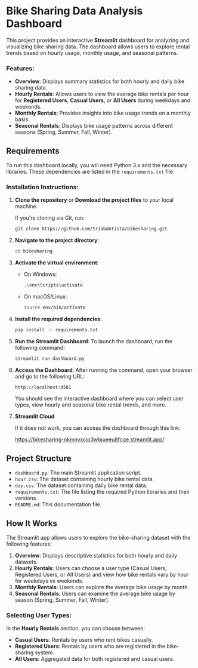 # Bike Sharing Data Analysis Dashboard

This project provides an interactive **Streamlit** dashboard for analyzing and visualizing bike sharing data. The dashboard allows users to explore rental trends based on hourly usage, monthly usage, and seasonal patterns.

### Features:
- **Overview**: Displays summary statistics for both hourly and daily bike sharing data.
- **Hourly Rentals**: Allows users to view the average bike rentals per hour for **Registered Users**, **Casual Users**, or **All Users** during weekdays and weekends.
- **Monthly Rentals**: Provides insights into bike usage trends on a monthly basis.
- **Seasonal Rentals**: Displays bike usage patterns across different seasons (Spring, Summer, Fall, Winter).

## Requirements

To run this dashboard locally, you will need Python 3.x and the necessary libraries. These dependencies are listed in the `requirements.txt` file.

### Installation Instructions:

1. **Clone the repository** or **Download the project files** to your local machine.

   If you're cloning via Git, run:
   ```bash
   git clone https://github.com/triababtista/bikesharing.git
   ```

2. **Navigate to the project directory**:
   ```bash
   cd bikesharing
   ```

3. **Activate the virtual environment**:
   - On Windows:
     ```bash
     .\env\Scripts\activate
     ```
   - On macOS/Linux:
     ```bash
     source env/bin/activate
     ```

4. **Install the required dependencies**:
   ```bash
   pip install -r requirements.txt
   ```

5. **Run the Streamlit Dashboard**:
   To launch the dashboard, run the following command:
   ```bash
   streamlit run dashboard.py
   ```

6. **Access the Dashboard**:
   After running the command, open your browser and go to the following URL:
   ```bash
   http://localhost:8501
   ```

   You should see the interactive dashboard where you can select user types, view hourly and seasonal bike rental trends, and more.

7. **Streamlit Cloud**

   If it does not work, you can access the dashboard through this link:

   https://bikesharing-nkmnvxcjp3wbjueeu8fcqe.streamlit.app/

## Project Structure

- `dashboard.py`: The main Streamlit application script.
- `hour.csv`: The dataset containing hourly bike rental data.
- `day.csv`: The dataset containing daily bike rental data.
- `requirements.txt`: The file listing the required Python libraries and their versions.
- `README.md`: This documentation file.

## How It Works

The Streamlit app allows users to explore the bike-sharing dataset with the following features:

1. **Overview**: Displays descriptive statistics for both hourly and daily datasets.
2. **Hourly Rentals**: Users can choose a user type (Casual Users, Registered Users, or All Users) and view how bike rentals vary by hour for weekdays vs weekends.
3. **Monthly Rentals**: Users can explore the average bike usage by month.
4. **Seasonal Rentals**: Users can examine the average bike usage by season (Spring, Summer, Fall, Winter).

### Selecting User Types:
In the **Hourly Rentals** section, you can choose between:
- **Casual Users**: Rentals by users who rent bikes casually.
- **Registered Users**: Rentals by users who are registered in the bike-sharing system.
- **All Users**: Aggregated data for both registered and casual users.
